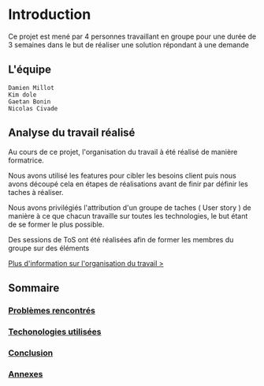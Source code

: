 ﻿
# Introduction

Ce projet est mené par 4 personnes travaillant en groupe pour une durée de 3 semaines dans le but de réaliser une solution répondant à une demande

## L'équipe

	Damien Millot
	Kim dole
	Gaetan Bonin
	Nicolas Civade

## Analyse du travail réalisé

Au cours de ce projet, l'organisation du travail à été réalisé de manière formatrice.

Nous avons utilisé les features pour cibler les besoins client puis nous avons découpé cela en étapes de réalisations avant de finir par définir les taches à réaliser.

Nous avons privilégiés l'attribution d'un groupe de taches ( User story ) de manière à ce que chacun travaille sur toutes les technologies, le but étant de se former le plus possible.

Des sessions de ToS ont été réalisées afin de former les membres du groupe sur des éléments

[Plus d'information sur l'organisation du travail >](Rapport_Analyse_Team3)

##

## Sommaire

### [Problèmes rencontrés](Rapport_Problèmes_Team3)
### [Techonologies utilisées](Rapport_Techno_Team3)
### [Conclusion](Rapport_Conclusion_Team3)
### [Annexes](Rapport_Annexes_Team3)


